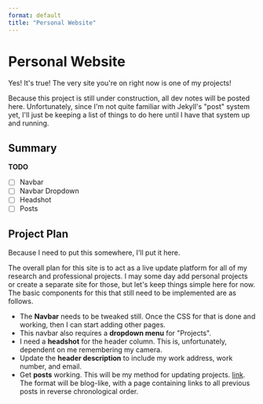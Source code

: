 ```yaml
---
format: default
title: "Personal Website"
---
```


# Personal Website

Yes! It's true! The very site you're on right now is one of my projects!

Because this project is still under construction, all dev notes will be posted here. Unfortunately, since I'm not quite familiar with Jekyll's "post" system yet, I'll just be keeping a list of things to do here until I have that system up and running.

## Summary

**TODO**
- [ ] Navbar
- [ ] Navbar Dropdown
- [ ] Headshot
- [ ] Posts

## Project Plan

Because I need to put this somewhere, I'll put it here.

The overall plan for this site is to act as a live update platform for all of my research and professional projects. I may some day add personal projects or create a separate site for those, but let's keep things simple here for now. The basic components for this that still need to be implemented are as follows.

- The **Navbar** needs to be tweaked still. Once the CSS for that is done and working, then I can start adding other pages.
- This navbar also requires a **dropdown menu** for "Projects".
- I need a **headshot** for the header column. This is, unfortunately, dependent on me remembering my camera.
- Update the **header description** to include my work address, work number, and email.
- Get **posts** working. This will be my method for updating projects. [link](https://jekyllrb.com/docs/posts/). The format will be blog-like, with a page containing links to all previous posts in reverse chronological order.
